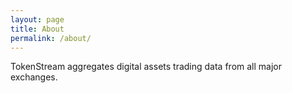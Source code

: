 ```yaml
---
layout: page
title: About
permalink: /about/
---
```


TokenStream aggregates digital assets trading data from all major exchanges.
